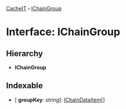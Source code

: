 [CacheIT](../README.md) › [IChainGroup](ichaingroup.md)

# Interface: IChainGroup

## Hierarchy

* **IChainGroup**

## Indexable

* \[ **groupKey**: *string*\]: [IChainDataItem](ichaindataitem.md)[]
